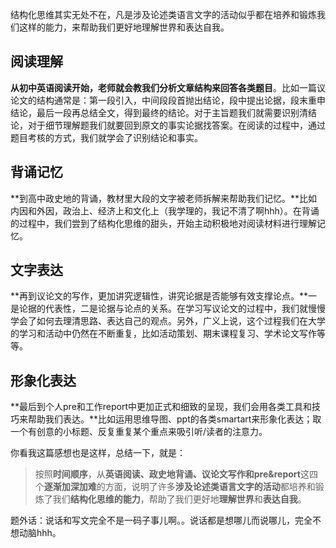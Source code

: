 结构化思维其实无处不在，凡是涉及论述类语言文字的活动似乎都在培养和锻炼我们这样的能力，来帮助我们更好地理解世界和表达自我。

 

## 阅读理解

**从初中英语阅读开始，老师就会教我们分析文章结构来回答各类题目**。比如一篇议论文的结构通常是：第一段引入，中间段段首抛出结论，段中提出论据，段末重申结论，最后一段再总结全文，得到最终的结论。对于主旨题我们就需要识别清结论，对于细节理解题我们就要回到原文的事实论据找答案。在阅读的过程中，通过题目考核的方式，我们就学会了识别结论和事实。

## 背诵记忆

**到高中政史地的背诵，教材里大段的文字被老师拆解来帮助我们记忆。**比如内因和外因，政治上、经济上和文化上（我学理的，我记不清了啊hhh）。在背诵的过程中，我们尝到了结构化思维的甜头，开始主动积极地对阅读材料进行理解记忆。

## 文字表达

**再到议论文的写作，更加讲究逻辑性，讲究论据是否能够有效支撑论点。**一是论据的代表性，二是论据与论点的关系。在学习写议论文的过程中，我们就慢慢学会了如何去理清思路、表达自己的观点。另外，广义上说，这个过程我们在大学的学习和活动中仍然在不断重复，比如活动策划、期末课程复习、学术论文写作等等。

## 形象化表达

**最后到个人pre和工作report中更加正式和细致的呈现，我们会用各类工具和技巧来帮助我们表达。**比如运用思维导图、ppt的各类smartart来形象化表达；取一个有创意的小标题、反复重复某个重点来吸引听/读者的注意力。

 

你看我这篇感想也是这样，总结一下，就是：

> 按照**时间顺序**，从**英语阅读、政史地背诵、议论文写作和pre&report**这四个**逐渐加深加难**的方面，说明了许多**涉及论述类语言文字的活动**都培养和锻炼了我们**结构化思维的能力**，帮助了我们更好地**理解世界**和**表达自我**。

 

题外话：说话和写文完全不是一码子事儿啊。。说话都是想哪儿而说哪儿，完全不想动脑hhh。